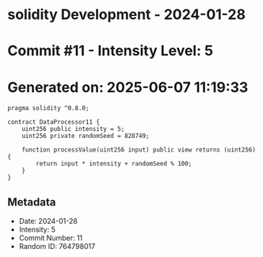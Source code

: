 ﻿# solidity Development - 2024-01-28
# Commit #11 - Intensity Level: 5
# Generated on: 2025-06-07 11:19:33
```solidity
pragma solidity ^0.8.0;

contract DataProcessor11 {
    uint256 public intensity = 5;
    uint256 private randomSeed = 828749;

    function processValue(uint256 input) public view returns (uint256) {
        return input * intensity + randomSeed % 100;
    }
}
```
## Metadata
- Date: 2024-01-28
- Intensity: 5
- Commit Number: 11
- Random ID: 764798017
